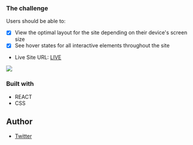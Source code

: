 ### The challenge

Users should be able to:

- [x] View the optimal layout for the site depending on their device's screen size
- [x] See hover states for all interactive elements throughout the site

- Live Site URL: [LIVE](https://scooting-app.netlify.app/)

![](./scoot.jpg)

### Built with

- REACT 
- CSS 



## Author

- [Twitter](https://twitter.com/ronessu)
